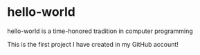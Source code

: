 # hello-world
hello-world is a time-honored tradition in computer programming

This is the first project I have created in my GitHub account! 
